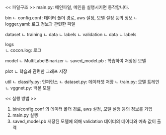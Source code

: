 << 파일구조 >>
main.py: 메인파일, 메인을 실행시키면 동작합니다.

bin 
 ㄴ config.conf: 데이터 폴더 경로, aws 설정, 모델 설정 등의 정보 
 ㄴ logger.yaml: 로그 정보과 관련한 파일
 
 dataset
 ㄴ training
   ㄴ data
   ㄴ labels
 ㄴ validation
   ㄴ data
   ㄴ labels

logs   
 ㄴ cocon.log: 로그

model
 ㄴ MultiLabelBinarizer
   ㄴ saved_model.pb : 학습하여 저장된 모델
   
plot
 ㄴ 학습과 관련한 그래프 저장
 
util
 ㄴ classify.py: 인퍼런스
 ㄴ dataset.py: 데이터셋 저장 
 ㄴ train.py: 모델 트레인
 ㄴ vggnet.py: 백본 모델 
 
 
 
<< 실행 방법 >>
1. bin/config.conf 의 데이터 폴더 경로, aws 설정, 모델 설정 등의 정보를 기입
2. main.py 실행
3. saved_model.pb 저장된 모델에 의해 validation 데이터의 데이터와 예측 값이 출력 
